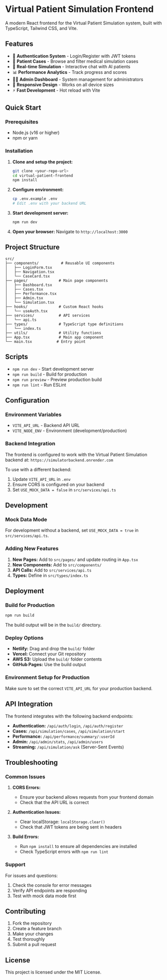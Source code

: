 # Virtual Patient Simulation Frontend

A modern React frontend for the Virtual Patient Simulation system, built with TypeScript, Tailwind CSS, and Vite.

## Features

- 🔐 **Authentication System** - Login/Register with JWT tokens
- 🏥 **Patient Cases** - Browse and filter medical simulation cases
- 💬 **Real-time Simulation** - Interactive chat with AI patients
- 📊 **Performance Analytics** - Track progress and scores
- 👨‍💼 **Admin Dashboard** - System management for administrators
- 📱 **Responsive Design** - Works on all device sizes
- ⚡ **Fast Development** - Hot reload with Vite

## Quick Start

### Prerequisites

- Node.js (v16 or higher)
- npm or yarn

### Installation

1. **Clone and setup the project:**
   ```bash
   git clone <your-repo-url>
   cd virtual-patient-frontend
   npm install
   ```

2. **Configure environment:**
   ```bash
   cp .env.example .env
   # Edit .env with your backend URL
   ```

3. **Start development server:**
   ```bash
   npm run dev
   ```

4. **Open your browser:**
   Navigate to `http://localhost:3000`

## Project Structure

```
src/
├── components/          # Reusable UI components
│   ├── LoginForm.tsx
│   ├── Navigation.tsx
│   └── CaseCard.tsx
├── pages/              # Main page components
│   ├── Dashboard.tsx
│   ├── Cases.tsx
│   ├── Performance.tsx
│   ├── Admin.tsx
│   └── Simulation.tsx
├── hooks/              # Custom React hooks
│   └── useAuth.tsx
├── services/           # API services
│   └── api.ts
├── types/              # TypeScript type definitions
│   └── index.ts
├── utils/              # Utility functions
├── App.tsx             # Main app component
└── main.tsx           # Entry point
```

## Scripts

- `npm run dev` - Start development server
- `npm run build` - Build for production
- `npm run preview` - Preview production build
- `npm run lint` - Run ESLint

## Configuration

### Environment Variables

- `VITE_API_URL` - Backend API URL
- `VITE_NODE_ENV` - Environment (development/production)

### Backend Integration

The frontend is configured to work with the Virtual Patient Simulation backend at:
`https://simulatorbackend.onrender.com`

To use with a different backend:
1. Update `VITE_API_URL` in `.env`
2. Ensure CORS is configured on your backend
3. Set `USE_MOCK_DATA = false` in `src/services/api.ts`

## Development

### Mock Data Mode

For development without a backend, set `USE_MOCK_DATA = true` in `src/services/api.ts`.

### Adding New Features

1. **New Pages:** Add to `src/pages/` and update routing in `App.tsx`
2. **New Components:** Add to `src/components/`
3. **API Calls:** Add to `src/services/api.ts`
4. **Types:** Define in `src/types/index.ts`

## Deployment

### Build for Production

```bash
npm run build
```

The build output will be in the `build/` directory.

### Deploy Options

- **Netlify:** Drag and drop the `build/` folder
- **Vercel:** Connect your Git repository
- **AWS S3:** Upload the `build/` folder contents
- **GitHub Pages:** Use the build output

### Environment Setup for Production

Make sure to set the correct `VITE_API_URL` for your production backend.

## API Integration

The frontend integrates with the following backend endpoints:

- **Authentication:** `/api/auth/login`, `/api/auth/register`
- **Cases:** `/api/simulation/cases`, `/api/simulation/start`
- **Performance:** `/api/performance/summary/:userId`
- **Admin:** `/api/admin/stats`, `/api/admin/users`
- **Streaming:** `/api/simulation/ask` (Server-Sent Events)

## Troubleshooting

### Common Issues

1. **CORS Errors:**
   - Ensure your backend allows requests from your frontend domain
   - Check that the API URL is correct

2. **Authentication Issues:**
   - Clear localStorage: `localStorage.clear()`
   - Check that JWT tokens are being sent in headers

3. **Build Errors:**
   - Run `npm install` to ensure all dependencies are installed
   - Check TypeScript errors with `npm run lint`

### Support

For issues and questions:
1. Check the console for error messages
2. Verify API endpoints are responding
3. Test with mock data mode first

## Contributing

1. Fork the repository
2. Create a feature branch
3. Make your changes
4. Test thoroughly
5. Submit a pull request

## License

This project is licensed under the MIT License.

